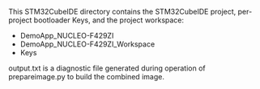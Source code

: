This STM32CubeIDE directory contains the 
STM32CubeIDE project, per-project bootloader Keys, and the project workspace:

* DemoApp_NUCLEO-F429ZI
* DemoApp_NUCLEO-F429ZI_Workspace
* Keys

output.txt is a diagnostic file generated during operation of prepareimage.py to build the combined image.


